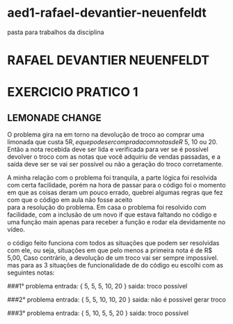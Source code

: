 # aed1-rafael-devantier-neuenfeldt
pasta para trabalhos da disciplina
# RAFAEL DEVANTIER NEUENFELDT
# EXERCICIO PRATICO 1
## LEMONADE CHANGE

O problema gira na em torno na devolução de troco ao comprar uma limonada que custa 5R$, e que pode ser comprada com notas de R$ 5, 10 ou 20. 
Então a nota recebida deve ser lida e verificada para ver se é possível devolver o troco com as notas que você adquiriu de vendas passadas, e a saída deve ser se vai ser possível ou não a geração do troco corretamente. 

A minha relação com o problema foi tranquila, a parte lógica foi resolvida com certa facilidade, porém na hora de passar para o código foi o momento em que as coisas deram um pouco errado, quebrei algumas regras que fez com que o código em aula não fosse aceito   
para a resolução do problema. Em casa o problema foi resolvido com facilidade, com a inclusão de um novo if que estava faltando no código e uma função main apenas para receber a função e rodar ela devidamente no vídeo.

o código feito funciona com todos as situações que podem ser resolvidas com ele, ou seja, situações em que pelo menos a primeira nota é de R$ 5,00, Caso contrário, a devolução de um troco vai ser sempre impossível. 
mas para as 3 situações de funcionalidade de do código eu escolhi com as seguintes notas: 

###1° problema
entrada: { 5, 5, 5, 10, 20 }
saida: troco possível

###2° problema
entrada: { 5, 5, 10, 10, 20 }
saida: não é possivel gerar troco

###3° problema
entrada: { 5, 10, 5, 5, 20 }
saida: troco possível
